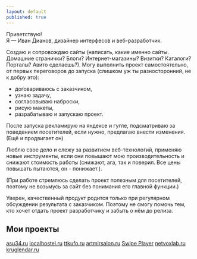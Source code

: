 ```yaml
---
layout: default
published: true
---
```


Приветствую!<br/>
Я — Иван Дианов, дизайнер интерфесов и веб-разработчик. 

Создаю и сопровождаю сайты (написать, какие именно сайты. Домашние странички? Блоги? Интернет-магазины? Визитки? Каталоги? Порталы? Авито сделаешь?). Могу выполнить проект самостоятельно, от первых переговоров до запуска (слишком уж ты разносторонний, не к добру это):

* договариваюсь с заказчиком,
* узнаю задачу,
* согласовываю наброски,
* рисую макеты,
* разрабатываю и запускаю проект.

После запуска рекламирую на яндексе и гугле, подсматриваю за поведением посетителей, если нужно, предлагаю внести изменения. (Ещё и продвигает он)

Люблю свое дело и слежу за развитием веб-технологий, применяю новые инструменты, если они повышают мою производительность и снижают стоимость работы (снижают, ага, так и поверил. Все цены повышать пытаются, он - понижает.).

(При работе стремлюсь сделать проект полезным для посетителей, поэтому не возьмусь за сайт без понимания его главной функции.)

Уверен, качественный продукт родится только при регулярном обсуждении результата с заказчиком. Поэтому не смогу помочь тем, кто хочет отдать проект разработчику и забыть о нём до релиза.

Мои проекты
-----------

[asu34.ru](http://asu34.ru)
[localhostel.ru](http://localhostel.ru)
[ttkufo.ru](http://ttkufo.ru)
[artmirsalon.ru](http://artmirsalon.ru)
[Swipe Player](http://https://play.google.com/store/apps/details?id=net.illusor.swipeplayer&hl=ru)
[netvoxlab.ru](http://netvoxlab.ru)
[kruglendar.ru](http://kruglendar.ru)
